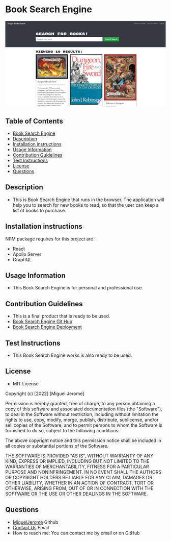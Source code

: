 # Book Search Engine
![Book Search Engine](./img/Screenshot%202022-10-10%20084356.png) 

## Table of Contents
* [Book Search Engine](#Book-Search-Engine)
* [Description](#Description)
* [Installation instructions](#Installation-instructions)
* [Usage Information](#Usage-Information)
* [Contribution Guidelines](#Contribution-Guidelines)
* [Test Instructions](#Test-Instructions)
* [License](#License)
* [Questions](#Questions)

## Description
* This is Book Search Engine that runs in the browser. The application will help you to search for new books to read, so that the user can keep a list of books to purchase.

## Installation instructions
NPM package requires for this project are :
* React
* Apollo Server
* GraphQL 

## Usage Information
* This Book Search Engine is for personal and professional use.

## Contribution Guidelines
* This is a final product that is ready to be used.
* [Book Search Engine Git Hub](https://github.com/MiguelJerome/book-search-engine)
* [Book Search Engine Deployment](https://evening-sea-03011.herokuapp.com/)

## Test Instructions
* This Book Search Engine works is also ready to be used.

## License
* MIT License

Copyright (c) [2022] [Miguel Jerome]

Permission is hereby granted, free of charge, to any person obtaining a copy
of this software and associated documentation files (the "Software"), to deal
in the Software without restriction, including without limitation the rights
to use, copy, modify, merge, publish, distribute, sublicense, and/or sell
copies of the Software, and to permit persons to whom the Software is
furnished to do so, subject to the following conditions:

The above copyright notice and this permission notice shall be included in all
copies or substantial portions of the Software.

THE SOFTWARE IS PROVIDED "AS IS", WITHOUT WARRANTY OF ANY KIND, EXPRESS OR
IMPLIED, INCLUDING BUT NOT LIMITED TO THE WARRANTIES OF MERCHANTABILITY,
FITNESS FOR A PARTICULAR PURPOSE AND NONINFRINGEMENT. IN NO EVENT SHALL THE
AUTHORS OR COPYRIGHT HOLDERS BE LIABLE FOR ANY CLAIM, DAMAGES OR OTHER
LIABILITY, WHETHER IN AN ACTION OF CONTRACT, TORT OR OTHERWISE, ARISING FROM,
OUT OF OR IN CONNECTION WITH THE SOFTWARE OR THE USE OR OTHER DEALINGS IN THE
SOFTWARE.

## Questions
* [MiguelJerome](https://github.com/MiguelJerome/) Github
* [Contact Us](mailto:2001326@collegelacite.ca) Email
* How to reach me: You can contact me by email or on GitHub